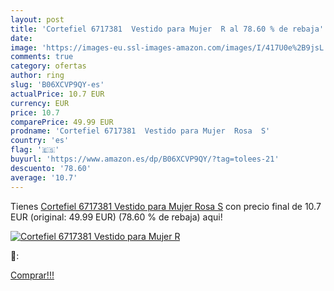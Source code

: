 ```yaml
---
layout: post
title: 'Cortefiel 6717381  Vestido para Mujer  R al 78.60 % de rebaja'
date: 
image: 'https://images-eu.ssl-images-amazon.com/images/I/417U0e%2B9jsL._SL200_.jpg'
comments: true
category: ofertas
author: ring
slug: 'B06XCVP9QY-es'
actualPrice: 10.7 EUR
currency: EUR
price: 10.7
comparePrice: 49.99 EUR
prodname: 'Cortefiel 6717381  Vestido para Mujer  Rosa  S'
country: 'es'
flag: '🇪🇸'
buyurl: 'https://www.amazon.es/dp/B06XCVP9QY/?tag=tolees-21'
descuento: '78.60'
average: '10.7'
---
```


Tienes [Cortefiel 6717381  Vestido para Mujer  Rosa  S](https://www.amazon.es/dp/B06XCVP9QY/?tag=tolees-21) con precio final de  10.7 EUR (original: 49.99 EUR) (78.60 %  de rebaja) aqui!

[![Cortefiel 6717381  Vestido para Mujer  R](https://images-eu.ssl-images-amazon.com/images/I/417U0e%2B9jsL._SL200_.jpg)](https://www.amazon.es/dp/B06XCVP9QY/?tag=tolees-21)

🔎:


[Comprar!!!](https://www.amazon.es/dp/B06XCVP9QY/?tag=tolees-21)
